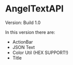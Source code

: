 # AngelTextAPI

Version: Build 1.0

In this version there are:
- ActionBar
- JSON Text
- Color Util (HEX SUPPORT!)
- Title
